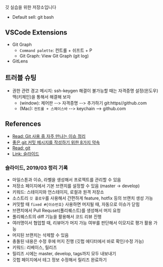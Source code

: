 깃 실습을 위한 저장소입니다

- Default sell: git bash

## VSCode Extensions

- Git Graph
  - `Command palette`: 컨트롤 + 쉬프트 + P
  - Git Graph: View Git Graph (git log)
- GitLens

## 트러블 슈팅

- 권한 관련 경고 메시지: ssh-keygen 해결이 불가능할 때는 자격증명 설정(윈도우) 맥(키체인)을 통해서 해결해 보자
  - (window): 제어판 --> 자격증명 --> 추가하기 git:https//github.com
  - (Mac): `컨트롤 + 스페이스바` --> keychain --> github.com

## References

- [Read: Git 사용 중 자주 만나는 이슈 정리](https://parksb.github.io/article/28.html)
- [좋은 git 커밋 메시지를 작성하기 위한 8가지 약속](https://djkeh.github.io/articles/How-to-write-a-git-commit-message-kor/)
- [Read: git](https://git-scm.com/book/ko/v2)
- [Link: 슬라이드](https://www.slideshare.net/flyskykr/github-46014813?from_m_app=android)

### 슬라이드, 2019/03 정리 기록

- 마일스톤과 이슈, 라벨을 생성해서 프로젝트를 관리할 수 있음
- 저장소 페이지에서 기본 브랜치를 설정할 수 있음 (master -> develop)
- 키워드: 스테이지와 언스테이지, 로컬과 원격 저장소
- 소스트리 `깃 플로우`를 사용해서 간편하게 feature, hotfix 등의 브랜치 생성 가능
- 커밋할 때 `fixed #{이슈번호}` 사용하면 머지될 때, 자동으로 이슈가 닫힘
- 브랜치에서 Pull Requset(풀리퀘스트)를 생성해서 머지 요청
- 풀리퀘스트의 diff 기능을 활용해서 코드 리뷰 진행
- 여러명이서 협업할 때, 리뷰어가 머지 가능 여부를 판단해서 이모지로 평가 활용 가능
- 머지된 브랜치는 삭제할 수 있음
- 충돌된 내용은 수정 후에 머지 진행 (깃헙 에디터에서 바로 확인/수정 가능)
- 키워드: 리베이스, 릴리즈
- 릴리즈 시에는 master, develop, tags까지 모두 내보내기
- 깃헙 페이지에서 테그 정보 수정해서 릴리즈 완료하기
